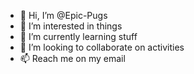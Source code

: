 - 👋 Hi, I’m @Epic-Pugs 
- 👀 I’m interested in things
- 🌱 I’m currently learning stuff
- 💞️ I’m looking to collaborate on activities
- 📫 Reach me on my email

<!---
Epic-Pugs/Epic-Pugs is a ✨ special ✨ repository because its `README.md` (this file) appears on your GitHub profile.
You can click the Preview link to take a look at your changes.
--->
